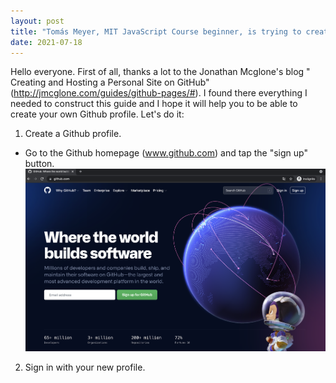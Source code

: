 ```yaml
---
layout: post
title: "Tomás Meyer, MIT JavaScript Course beginner, is trying to create a guide to create a github profile"
date: 2021-07-18
---
```


Hello everyone. First of all, thanks a lot to the Jonathan Mcglone's blog " Creating and Hosting a Personal Site on GitHub"(http://jmcglone.com/guides/github-pages/#).
I found there everything I needed to construct this guide and I hope it will help you to be able to create your own Github profile. Let's do it:

1. Create a Github profile.
- Go to the Github homepage (www.github.com) and tap the "sign up" button.
![Alt text](../github_1.jpg "Picture 1: Sign up interface") 

2. Sign in with your new profile.
